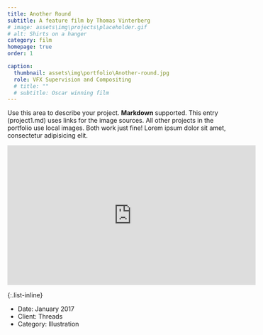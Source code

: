 ```yaml
---
title: Another Round
subtitle: A feature film by Thomas Vinterberg
# image: assets\img\projects\placeholder.gif
# alt: Shirts on a hanger
category: film
homepage: true
order: 1

caption:
  thumbnail: assets\img\portfolio\Another-round.jpg
  role: VFX Supervision and Compositing
  # title: ""
  # subtitle: Oscar winning film
---
```


Use this area to describe your project. **Markdown** supported. This entry (project1.md) uses links for the image sources. All other projects in the portfolio use local images. Both work just fine! Lorem ipsum dolor sit amet, consectetur adipisicing elit.

<iframe width="560" height="315" src="https://www.youtube.com/embed/40X5EX6Us7c?si=SLfRiafA3xFhBL9f" title="YouTube video player" frameborder="0" allow="accelerometer; autoplay; clipboard-write; encrypted-media; gyroscope; picture-in-picture; web-share" referrerpolicy="strict-origin-when-cross-origin" allowfullscreen></iframe>

{:.list-inline}

- Date: January 2017
- Client: Threads
- Category: Illustration
